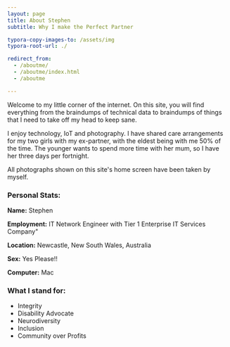 ```yaml
---
layout: page
title: About Stephen
subtitle: Why I make the Perfect Partner

typora-copy-images-to: /assets/img
typora-root-url: ./

redirect_from:
  - /aboutme/
  - /aboutme/index.html
  - /aboutme

---
```




Welcome to my little corner of the internet. On this site, you will find everything from the braindumps of technical data to braindumps of things that I need to take off my head to keep sane.

I enjoy technology, IoT and photography. I have shared care arrangements for my two girls with my ex-partner, with the eldest being with me 50% of the time. The younger wants to spend more time with her mum, so I have her three days per fortnight.

All photographs shown on this site's home screen have been taken by myself.

### Personal Stats:

**Name:** Stephen

**Employment:** IT Network Engineer with Tier 1 Enterprise IT Services Company"

**Location:** Newcastle, New South Wales, Australia

**Sex:** Yes Please!!

**Computer:** Mac

### What I stand for:

* Integrity
* Disability Advocate
* Neurodiversity
* Inclusion
* Community over Profits
